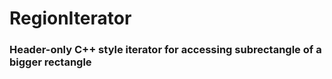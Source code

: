 # RegionIterator
### Header-only C++ style iterator for accessing subrectangle of a bigger rectangle
